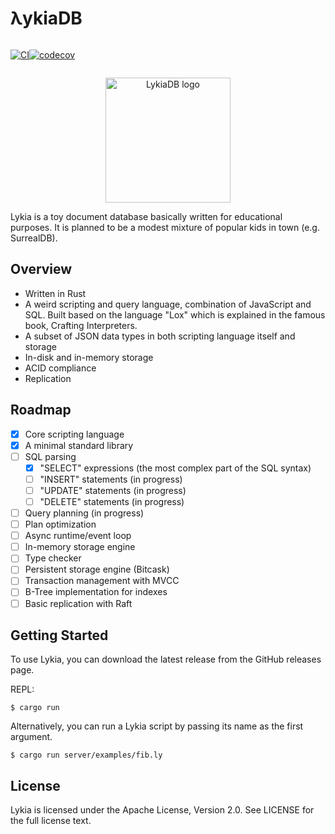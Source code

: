 # λykiaDB
<div style="display: flex;">
<div>

[![CI](https://github.com/lykia-rs/lykiadb/actions/workflows/ci.yml/badge.svg?branch=main)](https://github.com/lykia-rs/lykiadb/actions/workflows/ci.yml)

</div>
<div>

[![codecov](https://codecov.io/gh/lykia-rs/lykiadb/graph/badge.svg?token=DGIK7BE3K1)](https://codecov.io/gh/lykia-rs/lykiadb)

</div>
</div>

<p align="center">
    <img alt="LykiaDB logo" height="200" src="https://vcankeklik.com/assets/img/logo.svg?v=051223">
</p>


Lykia is a toy document database basically written for educational purposes. It is planned to be a modest mixture of popular kids in town (e.g. SurrealDB).

## Overview
- Written in Rust
- A weird scripting and query language, combination of JavaScript and SQL. Built based on the language "Lox" which is explained in the famous book, Crafting Interpreters.
- A subset of JSON data types in both scripting language itself and storage
- In-disk and in-memory storage
- ACID compliance
- Replication

## Roadmap

- [x] Core scripting language
- [x] A minimal standard library
- [ ] SQL parsing
    - [x] "SELECT" expressions (the most complex part of the SQL syntax)
    - [ ] "INSERT" statements (in progress)
    - [ ] "UPDATE" statements (in progress)
    - [ ] "DELETE" statements (in progress)
- [ ] Query planning (in progress)
- [ ] Plan optimization
- [ ] Async runtime/event loop
- [ ] In-memory storage engine
- [ ] Type checker
- [ ] Persistent storage engine (Bitcask)
- [ ] Transaction management with MVCC
- [ ] B-Tree implementation for indexes
- [ ] Basic replication with Raft

## Getting Started
To use Lykia, you can download the latest release from the GitHub releases page.

REPL:

```shell
$ cargo run
```
Alternatively, you can run a Lykia script by passing its name as the first argument.

```shell 
$ cargo run server/examples/fib.ly
```

## License
Lykia is licensed under the Apache License, Version 2.0. See LICENSE for the full license text.